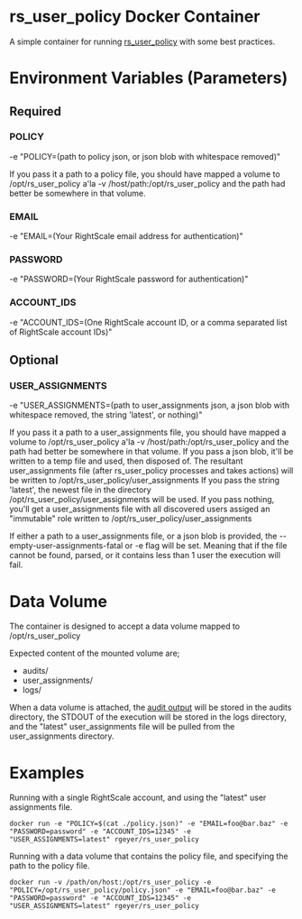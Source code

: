 # rs_user_policy Docker Container

A simple container for running [rs_user_policy](https://github.com/rgeyer/rs_user_policy)
with some best practices.

# Environment Variables (Parameters)

## Required

### POLICY
-e "POLICY=(path to policy json, or json blob with whitespace removed)"

If you pass it a path to a policy file, you should have mapped a volume to /opt/rs_user_policy a'la -v /host/path:/opt/rs_user_policy and the path had better be somewhere in that volume.

### EMAIL
-e "EMAIL=(Your RightScale email address for authentication)"

### PASSWORD
-e "PASSWORD=(Your RightScale password for authentication)"

### ACCOUNT_IDS
-e "ACCOUNT_IDS=(One RightScale account ID, or a comma separated list of RightScale account IDs)"

## Optional

### USER_ASSIGNMENTS
-e "USER_ASSIGNMENTS=(path to user_assignments json, a json blob with whitespace removed, the string 'latest', or nothing)"

If you pass it a path to a user_assignments file, you should have mapped a volume to /opt/rs_user_policy a'la -v /host/path:/opt/rs_user_policy and the path had better be somewhere in that volume.
If you pass a json blob, it'll be written to a temp file and used, then disposed of. The resultant user_assignments file (after rs_user_policy processes and takes actions) will be written to /opt/rs_user_policy/user_assignments
If you pass the string 'latest', the newest file in the directory /opt/rs_user_policy/user_assignments will be used.
If you pass nothing, you'll get a user_assignments file with all discovered users assiged an "immutable" role written to /opt/rs_user_policy/user_assignments

If either a path to a user_assignments file, or a json blob is provided, the --empty-user-assignments-fatal or -e flag will be set. Meaning that if the file cannot be found, parsed, or it contains less than 1 user the execution will fail.

# Data Volume

The container is designed to accept a data volume mapped to /opt/rs_user_policy

Expected content of the mounted volume are;

* audits/
* user_assignments/
* logs/

When a data volume is attached, the [audit output](https://github.com/rgeyer/rs_user_policy#output)
will be stored in the audits directory, the STDOUT of the execution will be
stored in the logs directory, and the "latest" user_assignments file will be
pulled from the user_assignments directory.

# Examples

Running with a single RightScale account, and using the "latest" user assignments
file.

    docker run -e "POLICY=$(cat ./policy.json)" -e "EMAIL=foo@bar.baz" -e "PASSWORD=password" -e "ACCOUNT_IDS=12345" -e "USER_ASSIGNMENTS=latest" rgeyer/rs_user_policy

Running with a data volume that contains the policy file, and specifying the
path to the policy file.

    docker run -v /path/on/host:/opt/rs_user_policy -e "POLICY=/opt/rs_user_policy/policy.json" -e "EMAIL=foo@bar.baz" -e "PASSWORD=password" -e "ACCOUNT_IDS=12345" -e "USER_ASSIGNMENTS=latest" rgeyer/rs_user_policy
